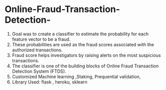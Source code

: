# Online-Fraud-Transaction-Detection-

1. Goal was to create a classifier to estimate the probability for each feature vector to be a fraud.
2. These probabilities are used as the fraud scores associated with the authorized transactions. 
3. Fraud score helps investigators by raising alerts on the most suspicious transactions.
4. The classifier is one of the building blocks of Online Fraud Transaction Detection System (FTDS). 
5. Customized Machine learning ,Staking, Prequential validation, 
6. Library Used: flask , heroku, sklearn

